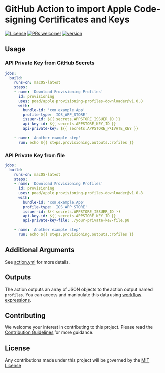 # GitHub Action to import Apple Code-signing Certificates and Keys

[![License](https://img.shields.io/badge/license-MIT-green.svg?style=flat)](LICENSE)
[![PRs welcome!](https://img.shields.io/badge/PRs-welcome-brightgreen.svg)](CONTRIBUTING.md)
[![version](https://img.shields.io/github/v/release/poad/apple-provisioning-profiles-downloader?display_name=tag&include_prereleases&sort=semver)](VERSION)

## Usage

### API Private Key from GitHub Secrets

```yaml
jobs:
  build:
    runs-on: macOS-latest
    steps:
    - name: 'Download Provisioning Profiles'
      id: provisioning
      uses: poad/apple-provisioning-profiles-downloader@v1.0.8
      with: 
        bundle-id: 'com.example.App'
        profile-type: 'IOS_APP_STORE'
        issuer-id: ${{ secrets.APPSTORE_ISSUER_ID }}
        api-key-id: ${{ secrets.APPSTORE_KEY_ID }}
        api-private-key: ${{ secrets.APPSTORE_PRIVATE_KEY }}
  
    - name: 'Another example step'
      run: echo ${{ steps.provisioning.outputs.profiles }}
```

### API Private Key from file

```yaml
jobs:
  build:
    runs-on: macOS-latest
    steps:
    - name: 'Download Provisioning Profiles'
      id: provisioning
      uses: poad/apple-provisioning-profiles-downloader@v1.0.8
      with: 
        bundle-id: 'com.example.App'
        profile-type: 'IOS_APP_STORE'
        issuer-id: ${{ secrets.APPSTORE_ISSUER_ID }}
        api-key-id: ${{ secrets.APPSTORE_KEY_ID }}
        api-private-key-file: ./your-private-key-file.p8
  
    - name: 'Another example step'
      run: echo ${{ steps.provisioning.outputs.profiles }}
```

## Additional Arguments

See [action.yml](action.yml) for more details.

## Outputs

The action outputs an array of JSON objects to the action output named `profiles`.  You can access and manipulate this data using [workflow expressions](https://help.github.com/en/actions/automating-your-workflow-with-github-actions/contexts-and-expression-syntax-for-github-actions#steps-context).

## Contributing

We welcome your interest in contributing to this project. Please read the [Contribution Guidelines](CONTRIBUTING.md) for more guidance.

## License

Any contributions made under this project will be governed by the [MIT License](LICENSE)
